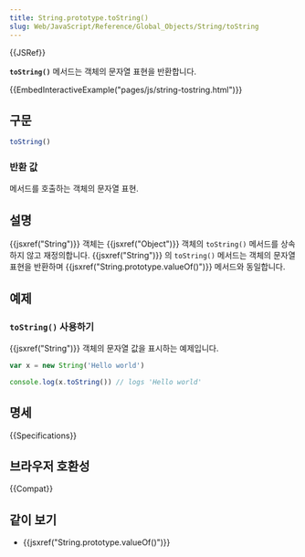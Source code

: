 ```yaml
---
title: String.prototype.toString()
slug: Web/JavaScript/Reference/Global_Objects/String/toString
---
```


{{JSRef}}

**`toString()`** 메서드는 객체의 문자열 표현을 반환합니다.

{{EmbedInteractiveExample("pages/js/string-tostring.html")}}

## 구문

```js
toString()
```

### 반환 값

메서드를 호출하는 객체의 문자열 표현.

## 설명

{{jsxref("String")}} 객체는 {{jsxref("Object")}} 객체의 `toString()` 메서드를 상속하지 않고 재정의합니다. {{jsxref("String")}} 의 `toString()` 메서드는 객체의 문자열 표현을 반환하며 {{jsxref("String.prototype.valueOf()")}} 메서드와 동일합니다.

## 예제

### `toString()` 사용하기

{{jsxref("String")}} 객체의 문자열 값을 표시하는 예제입니다.

```js
var x = new String('Hello world')

console.log(x.toString()) // logs 'Hello world'
```

## 명세

{{Specifications}}

## 브라우저 호환성

{{Compat}}

## 같이 보기

- {{jsxref("String.prototype.valueOf()")}}
